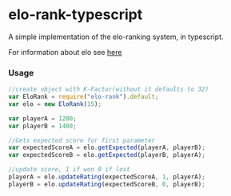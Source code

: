 # elo-rank-typescript

A simple implementation of the elo-ranking system, in typescript.

For information about elo see [here](http://en.wikipedia.org/wiki/Elo_rating_system)

### Usage

```js
//create object with K-Factor(without it defaults to 32)
var EloRank = require("elo-rank").default;
var elo = new EloRank(15);

var playerA = 1200;
var playerB = 1400;

//Gets expected score for first parameter
var expectedScoreA = elo.getExpected(playerA, playerB);
var expectedScoreB = elo.getExpected(playerB, playerA);

//update score, 1 if won 0 if lost
playerA = elo.updateRating(expectedScoreA, 1, playerA);
playerB = elo.updateRating(expectedScoreB, 0, playerB);
```
